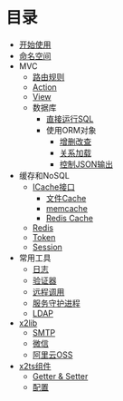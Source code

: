 # 目录

* [开始使用](getting_start.md)
* [命名空间](namespacing.md)
* MVC
  - [路由规则](mvc/router.md)
  - [Action](mvc/action.md)
  - [View](mvc/view.md)
  - 数据库
    + [直接运行SQL](mvc/db.md)
    + 使用ORM对象
      - [增删改查](mvc/orm-basic.md)
      - [关系加载](mvc/orm-relation-load.md)
      - [控制JSON输出](mvc/orm-export.md)
* 缓存和NoSQL
  - [ICache接口](nosql/cache.md)
    + [文件Cache](nosql/ccache.md)
    + [memcache](nosql/mcache.md)
    + [Redis Cache](nosql/rcache.md)
  - [Redis](nosql/redis.md)
  - [Token](nosql/token.md)
  - [Session](nosql/session.md)
* 常用工具
  - [日志](util/log.md) 
  - [验证器](util/validator.md)
  - [远程调用](util/rpc.md)
  - [服务守护进程](util/daemon.md)
  - [LDAP](util/ldap.md)
* [x2lib](x2lib.md)
  - [SMTP](x2lib/smtp.md)
  - [微信](x2lib/wx.md)
  - [阿里云OSS](x2lib/alioss.md)
* [x2ts组件](component.md)
  - [Getter & Setter](x2ts/getter_setter.md)
  - [配置](x2ts/config.md)